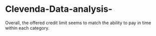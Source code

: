 # Clevenda-Data-analysis-
Overall, the offered credit limit seems to match the ability to pay in time within each category.
